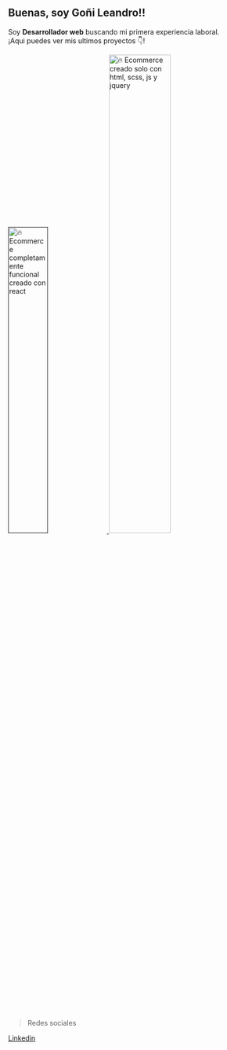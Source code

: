 ## Buenas, soy Goñi Leandro!!

<p>Soy <strong>Desarrollador web</strong> buscando mi primera experiencia laboral.<br />¡Aqui puedes ver mis ultimos proyectos 👇!</p>

<div>
  
  <a href=''>
    <img width='40%' src='' alt='🔥 Ecommerce completamente funcional creado con react' />
  </a>

  <a href='https://lean-13.github.io/tienda-web-musica-carrito/index.html'>
    <img width='50%' src='https://user-images.githubusercontent.com/92491826/168451155-efd1fb46-367c-47e1-94bd-1c3c242620a0.PNG' alt='🔥 Ecommerce creado solo con             html, scss, js y jquery' />
    </a>
  
</div>

> Redes sociales
<div> 
  <a href='https://www.linkedin.com/in/leandro-go%C3%B1i-5573a8228/'>Linkedin</a>
</div>
